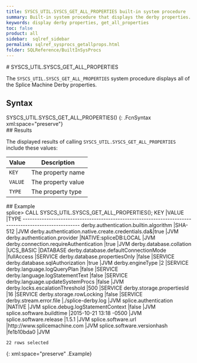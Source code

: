 ```yaml
---
title: SYSCS_UTIL.SYSCS_GET_ALL_PROPERTIES built-in system procedure
summary: Built-in system procedure that displays the derby properties.
keywords: display derby properties, get_all_properties
toc: false
product: all
sidebar:  sqlref_sidebar
permalink: sqlref_sysprocs_getallprops.html
folder: SQLReference/BuiltInSysProcs
---
```

<section>
<div class="TopicContent" data-swiftype-index="true" markdown="1">
# SYSCS_UTIL.SYSCS_GET_ALL_PROPERTIES

The `SYSCS_UTIL.SYSCS_GET_ALL_PROPERTIES` system procedure displays all
of the Splice Machine Derby properties.

## Syntax

<div class="fcnWrapperWide" markdown="1">
    SYSCS_UTIL.SYSCS_GET_ALL_PROPERTIES()
{: .FcnSyntax xml:space="preserve"}

</div>
## Results

The displayed results of calling `SYSCS_UTIL.SYSCS_GET_ALL_PROPERTIES`
include these values:

<table summary=" summary=&quot;Columns in Get_All_Properties results display&quot;">
                <col />
                <col />
                <thead>
                    <tr>
                        <th>Value</th>
                        <th>Description</th>
                    </tr>
                </thead>
                <tbody>
                    <tr>
                        <td><code>KEY</code></td>
                        <td>The property name</td>
                    </tr>
                    <tr>
                        <td><code>VALUE</code></td>
                        <td>The property value</td>
                    </tr>
                    <tr>
                        <td><code>TYPE</code></td>
                        <td>The property type</td>
                    </tr>
                </tbody>
            </table>
## Example

<div class="preWrapperWide" markdown="1">
    splice> CALL SYSCS_UTIL.SYSCS_GET_ALL_PROPERTIES();
    KEY                                               |VALUE                                   |TYPE
    ------------------------------------------------------------------------------------------------------
    derby.authentication.builtin.algorithm            |SHA-512                                 |JVM
    derby.authentication.native.create.credentials.da&|true                                    |JVM
    derby.authentication.provider                     |NATIVE:spliceDB:LOCAL                   |JVM
    derby.connection.requireAuthentication            |true                                    |JVM
    derby.database.collation                          |UCS_BASIC                               |DATABASE
    derby.database.defaultConnectionMode              |fullAccess                              |SERVICE
    derby.database.propertiesOnly                     |false                                   |SERVICE
    derby.database.sqlAuthorization                   |true                                    |JVM
    derby.engineType                                  |2                                       |SERVICE
    derby.language.logQueryPlan                       |false                                   |SERVICE
    derby.language.logStatementText                   |false                                   |SERVICE
    derby.language.updateSystemProcs                  |false                                   |JVM
    derby.locks.escalationThreshold                   |500                                     |SERVICE
    derby.storage.propertiesId                        |16                                      |SERVICE
    derby.storage.rowLocking                          |false                                   |SERVICE
    derby.stream.error.file                           |./splice-derby.log                      |JVM
    splice.authentication                             |NATIVE                                  |JVM
    splice.debug.logStatementContext                  |false                                   |JVM
    splice.software.buildtime                         |2015-10-21 13:18 -0500                  |JVM
    splice.software.release                           |1.5.1                                   |JVM
    splice.software.url                               |http://www.splicemachine.com            |JVM
    splice.software.versionhash                       |fe1b10bda0                              |JVM
    
    22 rows selected
{: xml:space="preserve" .Example}

</div>
</div>
</section>

